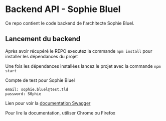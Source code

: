 # Backend API - Sophie Bluel

Ce repo contient le code backend de l'architecte Sophie Bluel.

## Lancement du backend

Après avoir récupéré le REPO executez la commande `npm install` pour installer les dépendances du projet

Une fois les dépendances installées lancez le projet avec la commande `npm start`

Compte de test pour Sophie Bluel

```
email: sophie.bluel@test.tld
password: S0phie 
```

Lien pour voir la
[documentation Swagger](http://localhost:5678/api-docs/)

Pour lire la documentation, utiliser Chrome ou Firefox
